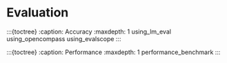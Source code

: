 # Evaluation

:::{toctree}
:caption: Accuracy
:maxdepth: 1
using_lm_eval
using_opencompass
using_evalscope
:::

:::{toctree}
:caption: Performance
:maxdepth: 1
performance_benchmark
:::
